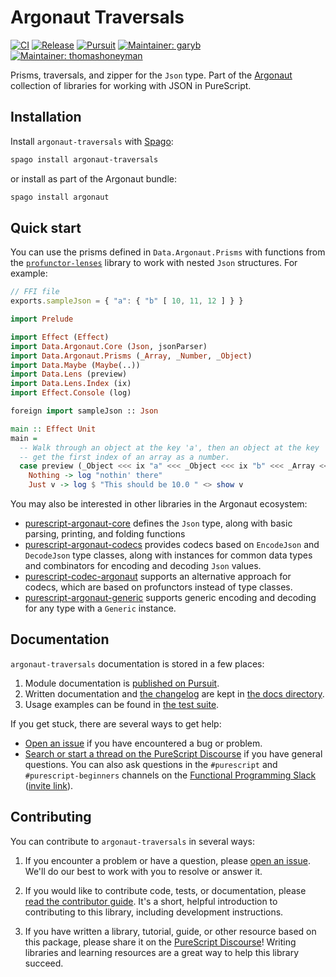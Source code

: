 # Argonaut Traversals

[![CI](https://github.com/purescript-contrib/purescript-argonaut-traversals/workflows/CI/badge.svg?branch=main)](https://github.com/purescript-contrib/purescript-argonaut-traversals/actions?query=workflow%3ACI+branch%3Amain)
[![Release](http://img.shields.io/github/release/purescript-contrib/purescript-argonaut-traversals.svg)](https://github.com/purescript-contrib/purescript-argonaut-traversals/releases)
[![Pursuit](http://pursuit.purescript.org/packages/purescript-argonaut-traversals/badge)](http://pursuit.purescript.org/packages/purescript-argonaut-traversals)
[![Maintainer: garyb](https://img.shields.io/badge/maintainer-garyb-teal.svg)](http://github.com/garyb)
[![Maintainer: thomashoneyman](https://img.shields.io/badge/maintainer-thomashoneyman-teal.svg)](http://github.com/thomashoneyman)

Prisms, traversals, and zipper for the `Json` type. Part of the [Argonaut](https://github.com/purescript-contrib/purescript-argonaut) collection of libraries for working with JSON in PureScript.

## Installation

Install `argonaut-traversals` with [Spago](https://github.com/purescript/spago):

```sh
spago install argonaut-traversals
```

or install as part of the Argonaut bundle:

```sh
spago install argonaut
```

## Quick start

You can use the prisms defined in `Data.Argonaut.Prisms` with functions from the [`profunctor-lenses`](https://github.com/purescript-contrib/purescript-profunctor-lenses) library to work with nested `Json` structures. For example:

```js
// FFI file
exports.sampleJson = { "a": { "b" [ 10, 11, 12 ] } }
```

```purs
import Prelude

import Effect (Effect)
import Data.Argonaut.Core (Json, jsonParser)
import Data.Argonaut.Prisms (_Array, _Number, _Object)
import Data.Maybe (Maybe(..))
import Data.Lens (preview)
import Data.Lens.Index (ix)
import Effect.Console (log)

foreign import sampleJson :: Json

main :: Effect Unit
main =
  -- Walk through an object at the key 'a', then an object at the key 'b', then
  -- get the first index of an array as a number.
  case preview (_Object <<< ix "a" <<< _Object <<< ix "b" <<< _Array <<< ix 0 <<< _Number) json of
    Nothing -> log "nothin' there"
    Just v -> log $ "This should be 10.0 " <> show v
```

You may also be interested in other libraries in the Argonaut ecosystem:

- [purescript-argonaut-core](https://github.com/purescript-contrib/purescript-argonaut-core) defines the `Json` type, along with basic parsing, printing, and folding functions
- [purescript-argonaut-codecs](https://github.com/purescript-contrib/purescript-argonaut-codecs) provides codecs based on `EncodeJson` and `DecodeJson` type classes, along with instances for common data types and combinators for encoding and decoding `Json` values.
- [purescript-codec-argonaut](https://github.com/garyb/purescript-codec-argonaut) supports an alternative approach for codecs, which are based on profunctors instead of type classes.
- [purescript-argonaut-generic](https://github.com/purescript-contrib/purescript-argonaut-generic) supports generic encoding and decoding for any type with a `Generic` instance.

## Documentation

`argonaut-traversals` documentation is stored in a few places:

1. Module documentation is [published on Pursuit](https://pursuit.purescript.org/packages/purescript-argonaut-traversals).
2. Written documentation and [the changelog](./docs/CHANGELOG.md) are kept in [the docs directory](./docs).
3. Usage examples can be found in [the test suite](./test).

If you get stuck, there are several ways to get help:

- [Open an issue](https://github.com/purescript-contrib/purescript-argonaut-traversals/issues) if you have encountered a bug or problem.
- [Search or start a thread on the PureScript Discourse](https://discourse.purescript.org) if you have general questions. You can also ask questions in the `#purescript` and `#purescript-beginners` channels on the [Functional Programming Slack](https://functionalprogramming.slack.com) ([invite link](https://fpchat-invite.herokuapp.com/)).

## Contributing

You can contribute to `argonaut-traversals` in several ways:

1. If you encounter a problem or have a question, please [open an issue](https://github.com/purescript-contrib/purescript-argonaut-traversals/issues). We'll do our best to work with you to resolve or answer it.

2. If you would like to contribute code, tests, or documentation, please [read the contributor guide](./.github/CONTRIBUTING.md). It's a short, helpful introduction to contributing to this library, including development instructions.

3. If you have written a library, tutorial, guide, or other resource based on this package, please share it on the [PureScript Discourse](https://discourse.purescript.org)! Writing libraries and learning resources are a great way to help this library succeed.
